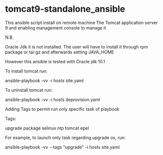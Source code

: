 # tomcat9-standalone_ansible

This ansible script install on remote machine The Tomcat application server 9 and enabling management console to manage it

N.B.

Oracle Jdk it is not installed.  The user will have to install it through rpm package or tar.gz and afterwards setting JAVA_HOME

However this ansible is tested with Oracle jdk 10.1

To install tomcat run:

ansible-playbook -vv -i hosts site.yaml

To uninstall tomcat run:

ansible-playbook -vv -i hosts deprovision.yaml

Adding Tags to permit run only specific task of playbook

Tags:

upgrade
package
selinux
ntp
tomcat
epel

For example, to launch only task regarding upgrade os, run:
 
ansible-playbook -vv --tags "upgrade" -i hosts site.yaml
